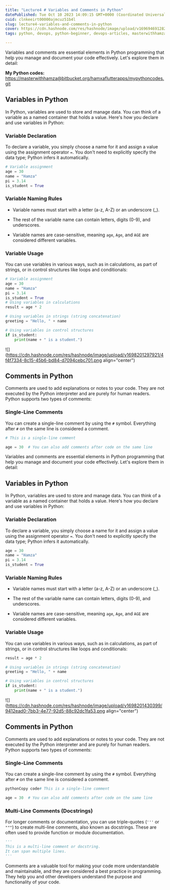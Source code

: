 ```yaml
---
title: "Lecture4 # Variables and Comments in Python"
datePublished: Tue Oct 10 2023 14:09:15 GMT+0000 (Coordinated Universal Time)
cuid: clnkeeirt00000ajmcuz51b4l
slug: lecture4-variables-and-comments-in-python
cover: https://cdn.hashnode.com/res/hashnode/image/upload/v1696946912825/88b29b4a-529d-46e0-a382-60fcbd9f4724.png
tags: python, devops, python-beginner, devops-articles, masterwithhamza

---
```


Variables and comments are essential elements in Python programming that help you manage and document your code effectively. Let's explore them in detail:

**My Python codes:** [https://masterwithhamza@bitbucket.org/hamxaflutterapps/mypythoncodes.git](https://masterwithhamza@bitbucket.org/hamxaflutterapps/mypythoncodes.git)

## **Variables in Python**

In Python, variables are used to store and manage data. You can think of a variable as a named container that holds a value. Here's how you declare and use variables in Python:

### **Variable Declaration**

To declare a variable, you simply choose a name for it and assign a value using the assignment operator `=`. You don't need to explicitly specify the data type; Python infers it automatically.

```python
# Variable assignment
age = 30
name = "Hamza"
pi = 3.14
is_student = True
```

### **Variable Naming Rules**

* Variable names must start with a letter (a-z, A-Z) or an underscore (\_).
    
* The rest of the variable name can contain letters, digits (0-9), and underscores.
    
* Variable names are case-sensitive, meaning `age`, `Age`, and `AGE` are considered different variables.
    

### **Variable Usage**

You can use variables in various ways, such as in calculations, as part of strings, or in control structures like loops and conditionals:

```python
# Variable assignment
age = 30
name = "Hamza"
pi = 3.14
is_student = True
# Using variables in calculations
result = age * 2

# Using variables in strings (string concatenation)
greeting = "Hello, " + name

# Using variables in control structures
if is_student:
    print(name + " is a student.")
```

![](https://cdn.hashnode.com/res/hashnode/image/upload/v1698201297921/4f4f7334-8c15-45b6-bd84-d7094cebc701.png align="center")

## **Comments in Python**

Comments are used to add explanations or notes to your code. They are not executed by the Python interpreter and are purely for human readers. Python supports two types of comments:

### **Single-Line Comments**

You can create a single-line comment by using the `#` symbol. Everything after `#` on the same line is considered a comment.

```python
# This is a single-line comment

age = 30  # You can also add comments after code on the same line
```

Variables and comments are essential elements in Python programming that help you manage and document your code effectively. Let's explore them in detail:

## **Variables in Python**

In Python, variables are used to store and manage data. You can think of a variable as a named container that holds a value. Here's how you declare and use variables in Python:

### **Variable Declaration**

To declare a variable, you simply choose a name for it and assign a value using the assignment operator `=`. You don't need to explicitly specify the data type; Python infers it automatically.

```python
age = 30
name = "Hamza"
pi = 3.14
is_student = True
```

### **Variable Naming Rules**

* Variable names must start with a letter (a-z, A-Z) or an underscore (\_).
    
* The rest of the variable name can contain letters, digits (0-9), and underscores.
    
* Variable names are case-sensitive, meaning `age`, `Age`, and `AGE` are considered different variables.
    

### **Variable Usage**

You can use variables in various ways, such as in calculations, as part of strings, or in control structures like loops and conditionals:

```python
result = age * 2

# Using variables in strings (string concatenation)
greeting = "Hello, " + name

# Using variables in control structures
if is_student:
    print(name + " is a student.")
```

![](https://cdn.hashnode.com/res/hashnode/image/upload/v1698201430399/9412ead0-7bb3-4e77-92d5-88c92dc1fa53.png align="center")

## **Comments in Python**

Comments are used to add explanations or notes to your code. They are not executed by the Python interpreter and are purely for human readers. Python supports two types of comments:

### **Single-Line Comments**

You can create a single-line comment by using the `#` symbol. Everything after `#` on the same line is considered a comment.

```python
pythonCopy code# This is a single-line comment

age = 30  # You can also add comments after code on the same line
```

### **Multi-Line Comments (Docstrings)**

For longer comments or documentation, you can use triple-quotes (`'''` or `"""`) to create multi-line comments, also known as docstrings. These are often used to provide function or module documentation.

```python
'''
This is a multi-line comment or docstring.
It can span multiple lines.
'''
```

Comments are a valuable tool for making your code more understandable and maintainable, and they are considered a best practice in programming. They help you and other developers understand the purpose and functionality of your code.
